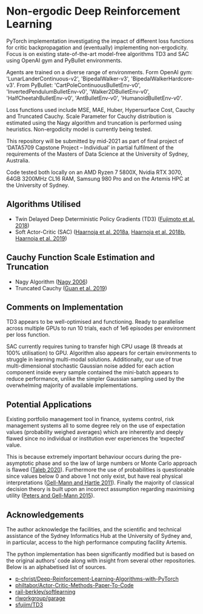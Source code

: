 # Non-ergodic Deep Reinforcement Learning

PyTorch implementation investigating the impact of different loss functions for critic backpropagation and (eventually) implementing non-ergodicity.
Focus is on existing state-of-the-art model-free algorithms TD3 and SAC using OpenAI gym and PyBullet environments.

Agents are trained on a diverse range of environments. Form OpenAI gym: 'LunarLanderContinuous-v2', 'BipedalWalker-v3', 'BipedalWalkerHardcore-v3'. From PyBullet:  'CartPoleContinuousBulletEnv-v0', 'InvertedPendulumBulletEnv-v0', 'Walker2DBulletEnv-v0', 'HalfCheetahBulletEnv-v0', 'AntBulletEnv-v0', 'HumanoidBulletEnv-v0'.

Loss functions used include MSE, MAE, Huber, Hypersurface Cost, Cauchy and Truncated Cauchy. Scale Parameter for Cauchy distribution is estimated using the Nagy algorithm and truncation is performed using heuristics. Non-ergodicity model is currently being tested.

This repository will be submitted by mid-2021 as part of final project of ‘DATA5709 Capstone Project – Individual’ in partial fulfilment of the requirements of the Masters of Data Science at the University of Sydney, Australia. 

Code tested both locally on an AMD Ryzen 7 5800X, Nvidia RTX 3070, 64GB 3200MHz CL16 RAM, Samsung 980 Pro and on the Artemis HPC at the University of Sydney.

## Algorithms Utilised
* Twin Delayed Deep Deterministic Policy Gradients (TD3) ([Fujimoto et al. 2018](https://arxiv.org/abs/1802.09477))
* Soft Actor-Critic (SAC) ([Haarnoja et al. 2018a](https://arxiv.org/pdf/1801.01290.pdf), [Haarnoja et al. 2018b](https://arxiv.org/pdf/1812.05905.pdf), [Haarnoja et al. 2019](https://arxiv.org/pdf/1812.11103.pdf))

## Cauchy Function Scale Estimation and Truncation
* Nagy Algorithm ([Nagy 2006](http://www.jucs.org/jucs_12_9/parameter_estimation_of_the/jucs_12_09_1332_1344_nagy.pdf))
* Truncated Cauchy ([Guan et al. 2019](https://tongliang-liu.github.io/papers/TPAMITruncatedNMF.pdf))


## Comments on Implementation
TD3 appears to be well-optimised and functioning. Ready to parallelise across multiple GPUs to run 10 trials, each of 1e6 episodes per environment per loss function.

SAC currently requires tuning to transfer high CPU usage (8 threads at 100% utilisation) to GPU. Algorithm also appears for certain environments to struggle in learning multi-modal solutions. Additionally, our use of true multi-dimensional stochastic Gaussian noise added for each action component inside every sample contained the mini-batch appears to reduce performance, unlike the simpler Gaussian sampling used by the overwhelming majority of available implementations.

## Potential Applications
Existing portfolio management tool in finance, systems control, risk management systems all to some degree rely on the use of expectation values (probability weighed averages) which are inherently and deeply flawed since no individual or institution ever experiences the ‘expected’ value. 

This is because extremely important behaviour occurs during the pre-asymptotic phase and so the law of large numbers or Monte Carlo approach is flawed ([Taleb 2020]( https://arxiv.org/ftp/arxiv/papers/2001/2001.10488.pdf)). Furthermore the use of probabilities is questionable since values below 0 and above 1 not only exist, but have real physical interpretations ([Gell-Mann and Hartle 2011]( https://arxiv.org/pdf/1106.0767.pdf)). Finally the majority of classical decision theory is built upon an incorrect assumption regarding maximising utility ([Peters and Gell-Mann 2015]( https://arxiv.org/pdf/1405.0585.pdf)).

## Acknowledgements
The author acknowledge the facilities, and the scientific and technical assistance of the Sydney Informatics Hub at the University of Sydney and, in particular, access to the high performance computing facility Artemis.

The python implementation has been significantly modified but is based on the original authors’ code along with insight from several other repositories. Below is an alphabetised list of sources.
* [p-christ/Deep-Reinforcement-Learning-Algorithms-with-PyTorch]( https://github.com/p-christ/Deep-Reinforcement-Learning-Algorithms-with-PyTorch)
* [philtabor/Actor-Critic-Methods-Paper-To-Code](https://github.com/philtabor/Actor-Critic-Methods-Paper-To-Code)
* [rail-berkley/softlearning]( https://github.com/rail-berkeley/softlearning) 
* [rlworkgroup/garage](https://github.com/rlworkgroup/garage)
* [sfujim/TD3](https://github.com/sfujim/TD3/)
